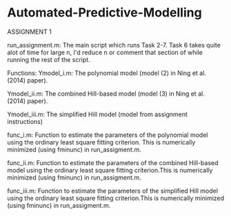# Automated-Predictive-Modelling

ASSIGNMENT 1

run_assignment.m: The main script which runs Task 2-7. Task 6 takes quite alot of time for large n, I'd reduce n or  comment that section of while running the rest of the script.  

Functions: 
Ymodel_i.m: The polynomial model (model (2) in Ning et al. (2014) paper).

Ymodel_ii.m: The combined Hill-based model (model (3) in Ning et al. (2014) paper). 
 
Ymodel_iii.m: The simplified Hill model (model from assignment instructions) 

func_i.m: Function to estimate the parameters of the polynomial model using the ordinary least square fitting criterion. This is numerically minimized (using fminunc) in run_assigment.m.

func_ii.m: Function to estimate the parameters of the combined Hill-based model using the ordinary least square fitting criterion.This is numerically minimized (using fminunc) in run_assigment.m.

func_iii.m: Function to estimate the parameters of the simplified Hill model using the ordinary least square fitting criterion.This is numerically minimized (using fminunc) in run_assigment.m.
